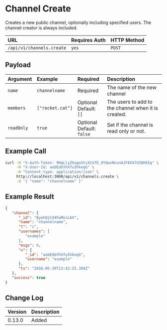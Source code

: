# Channel Create

Creates a new public channel, optionally including specified users. The channel creator is always included.

| URL | Requires Auth | HTTP Method |
| :--- | :--- | :--- |
| `/api/v1/channels.create` | `yes` | `POST` |

## Payload

| Argument | Example | Required | Description |
| :--- | :--- | :--- | :--- |
| `name` | `channelname` | Required | The name of the new channel |
| `members` | `["rocket.cat"]` | Optional <br> Default: `[]` | The users to add to the channel when it is created. |
| `readOnly` | `true` | Optional <br> Default: `false` | Set if the channel is read only or not. |

## Example Call

```bash
curl -H "X-Auth-Token: 9HqLlyZOugoStsXCUfD_0YdwnNnunAJF8V47U3QHXSq" \
     -H "X-User-Id: aobEdbYhXfu5hkeqG" \
     -H "Content-type: application/json" \
     http://localhost:3000/api/v1/channels.create \
     -d '{ "name": "channelname" }'
```

## Example Result

```json
{
   "channel": {
      "_id": "ByehQjC44FwMeiLbX",
      "name": "channelname",
      "t": "c",
      "usernames": [
         "example"
      ],
      "msgs": 0,
      "u": {
         "_id": "aobEdbYhXfu5hkeqG",
         "username": "example"
      },
      "ts": "2016-05-30T13:42:25.304Z"
   },
   "success": true
}
```

## Change Log

| Version | Description |
| :--- | :--- |
| 0.13.0 | Added |
